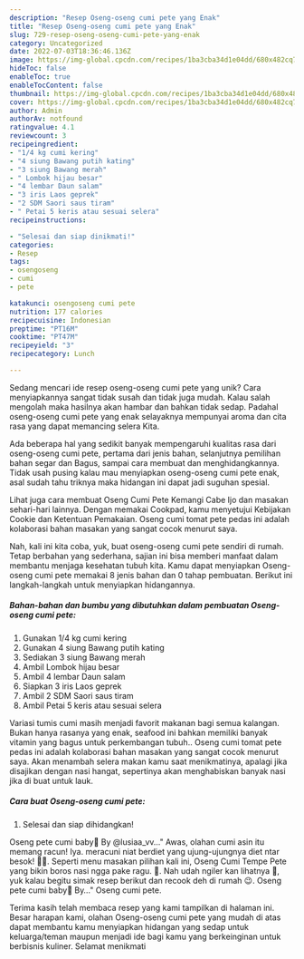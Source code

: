 ```yaml
---
description: "Resep Oseng-oseng cumi pete yang Enak"
title: "Resep Oseng-oseng cumi pete yang Enak"
slug: 729-resep-oseng-oseng-cumi-pete-yang-enak
category: Uncategorized
date: 2022-07-03T18:36:46.136Z
image: https://img-global.cpcdn.com/recipes/1ba3cba34d1e04dd/680x482cq70/oseng-oseng-cumi-pete-foto-resep-utama.jpg
hideToc: false
enableToc: true
enableTocContent: false
thumbnail: https://img-global.cpcdn.com/recipes/1ba3cba34d1e04dd/680x482cq70/oseng-oseng-cumi-pete-foto-resep-utama.jpg
cover: https://img-global.cpcdn.com/recipes/1ba3cba34d1e04dd/680x482cq70/oseng-oseng-cumi-pete-foto-resep-utama.jpg
author: Admin
authorAv: notfound
ratingvalue: 4.1
reviewcount: 3
recipeingredient:
- "1/4 kg cumi kering"
- "4 siung Bawang putih kating"
- "3 siung Bawang merah"
- " Lombok hijau besar"
- "4 lembar Daun salam"
- "3 iris Laos geprek"
- "2 SDM Saori saus tiram"
- " Petai 5 keris atau sesuai selera"
recipeinstructions:

- "Selesai dan siap dinikmati!"
categories:
- Resep
tags:
- osengoseng
- cumi
- pete

katakunci: osengoseng cumi pete 
nutrition: 177 calories
recipecuisine: Indonesian
preptime: "PT16M"
cooktime: "PT47M"
recipeyield: "3"
recipecategory: Lunch

---
```





Sedang mencari ide resep oseng-oseng cumi pete yang unik? Cara menyiapkannya sangat tidak susah dan tidak juga mudah. Kalau salah mengolah maka hasilnya akan hambar dan bahkan tidak sedap. Padahal oseng-oseng cumi pete yang enak selayaknya mempunyai aroma dan cita rasa yang dapat memancing selera Kita.





Ada beberapa hal yang sedikit banyak mempengaruhi kualitas rasa dari oseng-oseng cumi pete, pertama dari jenis bahan, selanjutnya pemilihan bahan segar dan Bagus, sampai cara membuat dan menghidangkannya. Tidak usah pusing kalau mau menyiapkan oseng-oseng cumi pete enak,      asal sudah tahu triknya maka hidangan ini dapat jadi suguhan spesial.














Lihat juga cara membuat Oseng Cumi Pete Kemangi Cabe Ijo dan masakan sehari-hari lainnya. Dengan memakai Cookpad, kamu menyetujui Kebijakan Cookie dan Ketentuan Pemakaian. Oseng cumi tomat pete pedas ini adalah kolaborasi bahan masakan yang sangat cocok menurut saya.






Nah, kali ini kita coba, yuk, buat oseng-oseng cumi pete sendiri di rumah. Tetap berbahan yang sederhana, sajian ini bisa memberi manfaat dalam membantu menjaga kesehatan tubuh kita. Kamu dapat menyiapkan Oseng-oseng cumi pete memakai 8 jenis bahan dan 0 tahap pembuatan. Berikut ini langkah-langkah untuk menyiapkan hidangannya.

<!--inarticleads1-->

##### Bahan-bahan dan bumbu yang dibutuhkan dalam pembuatan Oseng-oseng cumi pete:

1. Gunakan 1/4 kg cumi kering
1. Gunakan 4 siung Bawang putih kating
1. Sediakan 3 siung Bawang merah
1. Ambil  Lombok hijau besar
1. Ambil 4 lembar Daun salam
1. Siapkan 3 iris Laos geprek
1. Ambil 2 SDM Saori saus tiram
1. Ambil  Petai 5 keris atau sesuai selera


Variasi tumis cumi masih menjadi favorit makanan bagi semua kalangan. Bukan hanya rasanya yang enak, seafood ini bahkan memiliki banyak vitamin yang bagus untuk perkembangan tubuh.. Oseng cumi tomat pete pedas ini adalah kolaborasi bahan masakan yang sangat cocok menurut saya. Akan menambah selera makan kamu saat menikmatinya, apalagi jika disajikan dengan nasi hangat, sepertinya akan menghabiskan banyak nasi jika di buat untuk lauk. 

<!--inarticleads2-->

##### Cara buat Oseng-oseng cumi pete:


1. Selesai dan siap dihidangkan!

Oseng pete cumi baby🐙 By @lusiaa_vv…&#34; Awas, olahan cumi asin itu memang racun! Iya. meracuni niat berdiet yang ujung-ujungnya diet ntar besok! 🤣🤣. Seperti menu masakan pilihan kali ini, Oseng Cumi Tempe Pete yang bikin boros nasi ngga pake ragu. 🤪. Nah udah ngiler kan lihatnya 🤭, yuk kalau begitu simak resep berikut dan recook deh di rumah 😉. Oseng pete cumi baby🐙 By…&#34; Oseng cumi pete. 

Terima kasih telah membaca resep yang kami tampilkan di halaman ini. Besar harapan kami, olahan Oseng-oseng cumi pete yang mudah di atas dapat membantu kamu menyiapkan hidangan yang sedap untuk keluarga/teman maupun menjadi ide bagi kamu yang berkeinginan untuk berbisnis kuliner. Selamat menikmati
